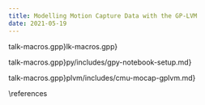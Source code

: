 ```yaml
---
title: Modelling Motion Capture Data with the GP-LVM
date: 2021-05-19
---
```



talk-macros.gpp}lk-macros.gpp}

talk-macros.gpp}py/includes/gpy-notebook-setup.md}

talk-macros.gpp}plvm/includes/cmu-mocap-gplvm.md}

\references
